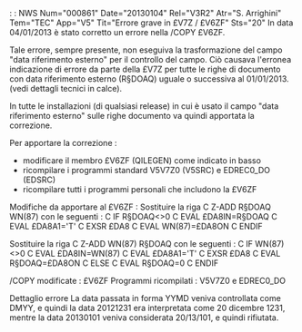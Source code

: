  :  : NWS Num="000861" Date="20130104" Rel="V3R2" Atr="S. Arrighini" Tem="TEC" App="V5" Tit="Errore grave in £V7Z / £V6ZF" Sts="20"
In data 04/01/2013 è stato corretto un errore nella /COPY £V6ZF.

Tale errore, sempre presente, non eseguiva la trasformazione del campo "data riferimento esterno" per il controllo del campo.
Ciò causava l'erronea indicazione di errore da parte della £V7Z per tutte le righe di documento con data riferimento esterno (R§DOAQ) uguale o successiva al 01/01/2013.
(vedi dettagli tecnici in calce).

In tutte le installazioni (di qualsiasi release) in cui è usato il campo "data riferimento esterno"
sulle righe documento va quindi apportata la correzione.

Per apportare la correzione : 
- modificare il membro £V6ZF (QILEGEN) come indicato in basso
- ricompilare i programmi standard V5V7Z0 (V5SRC) e EDREC0_DO (EDSRC)
- ricompilare tutti i programmi personali che includono la £V6ZF

Modifiche da apportare al £V6ZF : 
Sostituire la riga
C                   Z-ADD     R§DOAQ        WN(87)
con le seguenti : 
C                   IF        R§DOAQ<>0
C                   EVAL      £DA8IN=R§DOAQ
C                   EVAL      £DA8A1='T'
C                   EXSR      £DA8
C                   EVAL      WN(87)=£DA8ON
C                   ENDIF

Sostituire la riga
C                   Z-ADD     WN(87)        R§DOAQ
con le seguenti : 
C                   IF        WN(87)<>0
C                   EVAL      £DA8IN=WN(87)
C                   EVAL      £DA8A1='T'
C                   EXSR      £DA8
C                   EVAL      R§DOAQ=£DA8ON
C                   ELSE
C                   EVAL      R§DOAQ=0
C                   ENDIF

/COPY modificate : 
£V6ZF
Programmi ricompilati : 
V5V7Z0 e EDREC0_DO

Dettaglio errore
La data passata in forma YYMD veniva controllata come DMYY, e quindi la data 20121231 era interpretata come 20 dicembre 1231, mentre la data 20130101 veniva considerata 20/13/101, e quindi
rifiutata.

